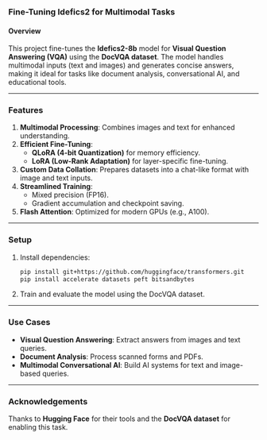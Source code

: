 ### **Fine-Tuning Idefics2 for Multimodal Tasks**

#### **Overview**
This project fine-tunes the **Idefics2-8b** model for **Visual Question Answering (VQA)** using the **DocVQA dataset**. The model handles multimodal inputs (text and images) and generates concise answers, making it ideal for tasks like document analysis, conversational AI, and educational tools.

---

### **Features**
1. **Multimodal Processing**: Combines images and text for enhanced understanding.
2. **Efficient Fine-Tuning**:
   - **QLoRA (4-bit Quantization)** for memory efficiency.
   - **LoRA (Low-Rank Adaptation)** for layer-specific fine-tuning.
3. **Custom Data Collation**: Prepares datasets into a chat-like format with image and text inputs.
4. **Streamlined Training**:
   - Mixed precision (FP16).
   - Gradient accumulation and checkpoint saving.
5. **Flash Attention**: Optimized for modern GPUs (e.g., A100).

---

### **Setup**
1. Install dependencies:
   ```bash
   pip install git+https://github.com/huggingface/transformers.git
   pip install accelerate datasets peft bitsandbytes
   ```
2. Train and evaluate the model using the DocVQA dataset.

---

### **Use Cases**
- **Visual Question Answering**: Extract answers from images and text queries.
- **Document Analysis**: Process scanned forms and PDFs.
- **Multimodal Conversational AI**: Build AI systems for text and image-based queries.

---

### **Acknowledgements**
Thanks to **Hugging Face** for their tools and the **DocVQA dataset** for enabling this task.
